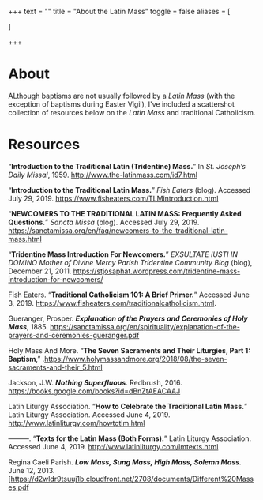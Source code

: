 +++
text = ""
title = "About the Latin Mass"
toggle = false
aliases = [

]

+++

# About

ALthough baptisms are not usually followed by a _Latin Mass_ (with the exception of baptisms during Easter Vigil), I've included a scattershot collection of resources below on the _Latin Mass_ and traditional Catholicism.  

# Resources

“**Introduction to the Traditional Latin (Tridentine) Mass.**” In _St. Joseph’s Daily Missal_, 1959. http://www.the-latinmass.com/id7.html

“**Introduction to the Traditional Latin Mass.**” _Fish Eaters_ (blog). Accessed July 29, 2019. https://www.fisheaters.com/TLMintroduction.html

“**NEWCOMERS TO THE TRADITIONAL LATIN MASS: Frequently Asked Questions.**” _Sancta Missa_ (blog). Accessed July 29, 2019. https://sanctamissa.org/en/faq/newcomers-to-the-traditional-latin-mass.html

“**Tridentine Mass Introduction For Newcomers.**” _EXSULTATE IUSTI IN DOMINO Mother of Divine Mercy Parish Tridentine Community Blog_ (blog), December 21, 2011. https://stjosaphat.wordpress.com/tridentine-mass-introduction-for-newcomers/

Fish Eaters. “**Traditional Catholicism 101: A Brief Primer.**” Accessed June 3, 2019. https://www.fisheaters.com/traditionalcatholicism.html.

Gueranger, Prosper. **_Explanation of the Prayers and Ceremonies of Holy Mass_**, 1885. https://sanctamissa.org/en/spirituality/explanation-of-the-prayers-and-ceremonies-gueranger.pdf

Holy Mass And More. “**The Seven Sacraments and Their Liturgies, Part 1: Baptism**,” .https://www.holymassandmore.org/2018/08/the-seven-sacraments-and-their_5.html

Jackson, J.W. **_Nothing Superfluous_**. Redbrush, 2016. https://books.google.com/books?id=dBnZtAEACAAJ

Latin Liturgy Association. “**How to Celebrate the Traditional Latin Mass.**” Latin Liturgy Association. Accessed June 4, 2019. http://www.latinliturgy.com/howtotlm.html

———. “**Texts for the Latin Mass (Both Forms).**” Latin Liturgy Association. Accessed June 4, 2019. http://www.latinliturgy.com/lmtexts.html

Regina Caeli Parish. **_Low Mass, Sung Mass, High Mass, Solemn Mass_**_._ June 12, 2013.[https://d2wldr9tsuuj1b.cloudfront.net/2708/documents/Different%20Masses.pdf

